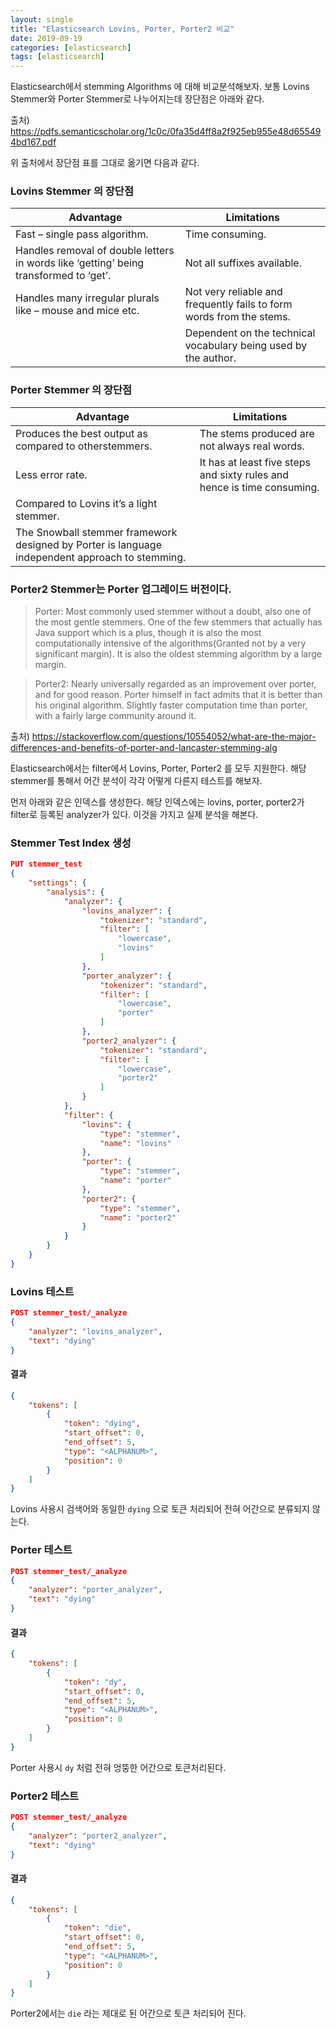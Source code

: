 ```yaml
---
layout: single
title: "Elasticsearch Lovins, Porter, Porter2 비교"
date: 2019-09-19
categories: [elasticsearch]
tags: [elasticsearch]
---
```


Elasticsearch에서 stemming Algorithms 에 대해 비교분석해보자. 보통 Lovins Stemmer와 Porter Stemmer로 나누어지는데 장단점은 아래와 같다.

출처) <https://pdfs.semanticscholar.org/1c0c/0fa35d4ff8a2f925eb955e48d655494bd167.pdf>

위 출처에서 장단점 표를 그대로 옮기면 다음과 같다.

### Lovins Stemmer 의 장단점

| Advantage                                                                             | Limitations                                                          |
| ------------------------------------------------------------------------------------- | -------------------------------------------------------------------- |
| Fast – single pass algorithm.                                                         | Time consuming.                                                      |
| Handles removal of double letters in words like ‘getting’ being transformed to ‘get’. | Not all suffixes available.                                          |
| Handles many irregular plurals like – mouse and mice etc.                             | Not very reliable and frequently fails to form words from the stems. |
|                                                                                       | Dependent on the technical vocabulary being used by the author.      |

### Porter Stemmer 의 장단점

| Advantage                                                                                       | Limitations                                                             |
| ----------------------------------------------------------------------------------------------- | ----------------------------------------------------------------------- |
| Produces the best output as compared to otherstemmers.                                          | The stems produced are not always real words.                           |
| Less error rate.                                                                                | It has at least five steps and sixty rules and hence is time consuming. |
| Compared to Lovins it’s a light stemmer.                                                        |                                                                         |
| The Snowball stemmer framework designed by Porter is language independent approach to stemming. |                                                                         |

### Porter2 Stemmer는 Porter 업그레이드 버전이다.

> Porter: Most commonly used stemmer without a doubt, also one of the most gentle stemmers. One of the few stemmers that actually has Java support which is a plus, though it is also the most computationally intensive of the algorithms(Granted not by a very significant margin). It is also the oldest stemming algorithm by a large margin.

> Porter2: Nearly universally regarded as an improvement over porter, and for good reason. Porter himself in fact admits that it is better than his original algorithm. Slightly faster computation time than porter, with a fairly large community around it.

출처) <https://stackoverflow.com/questions/10554052/what-are-the-major-differences-and-benefits-of-porter-and-lancaster-stemming-alg>

Elasticsearch에서는 filter에서 Lovins, Porter, Porter2 를 모두 지원한다. 해당 stemmer를 통해서 어간 분석이 각각 어떻게 다른지 테스트를 해보자.

먼저 아래와 같은 인덱스를 생성한다. 해당 인덱스에는 lovins, porter, porter2가 filter로 등록된 analyzer가 있다. 이것을 가지고 실제 분석을 해본다.

### Stemmer Test Index 생성

```json
PUT stemmer_test
{
    "settings": {
        "analysis": {
            "analyzer": {
                "lovins_analyzer": {
                    "tokenizer": "standard",
                    "filter": [
                        "lowercase",
                        "lovins"
                    ]
                },
                "porter_analyzer": {
                    "tokenizer": "standard",
                    "filter": [
                        "lowercase",
                        "porter"
                    ]
                },
                "porter2_analyzer": {
                    "tokenizer": "standard",
                    "filter": [
                        "lowercase",
                        "porter2"
                    ]
                }
            },
            "filter": {
                "lovins": {
                    "type": "stemmer",
                    "name": "lovins"
                },
                "porter": {
                    "type": "stemmer",
                    "name": "porter"
                },
                "porter2": {
                    "type": "stemmer",
                    "name": "porter2"
                }
            }
        }
    }
}
```

### Lovins 테스트

```json
POST stemmer_test/_analyze
{
	"analyzer": "lovins_analyzer",
	"text": "dying"
}
```

#### 결과

```json
{
    "tokens": [
        {
            "token": "dying",
            "start_offset": 0,
            "end_offset": 5,
            "type": "<ALPHANUM>",
            "position": 0
        }
    ]
}
```

Lovins 사용시 검색어와 동일한 `dying` 으로 토큰 처리되어 전혀 어간으로 분류되지 않는다.

### Porter 테스트

```json
POST stemmer_test/_analyze
{
	"analyzer": "porter_analyzer",
	"text": "dying"
}
```

#### 결과

```json
{
    "tokens": [
        {
            "token": "dy",
            "start_offset": 0,
            "end_offset": 5,
            "type": "<ALPHANUM>",
            "position": 0
        }
    ]
}
```

Porter 사용시 `dy` 처럼 전혀 엉뚱한 어간으로 토큰처리된다.

### Porter2 테스트

```json
POST stemmer_test/_analyze
{
	"analyzer": "porter2_analyzer",
	"text": "dying"
}
```

#### 결과

```json
{
    "tokens": [
        {
            "token": "die",
            "start_offset": 0,
            "end_offset": 5,
            "type": "<ALPHANUM>",
            "position": 0
        }
    ]
}
```

Porter2에서는 `die` 라는 제대로 된 어간으로 토큰 처리되어 진다.
